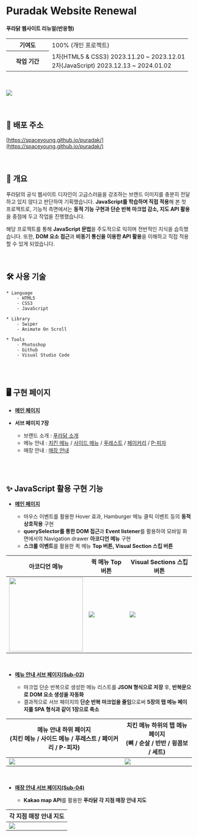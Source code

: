 # Puradak Website Renewal
#### 푸라닭 웹사이트 리뉴얼(반응형)
<table>
  <tr>
    <th width="100">기여도</th>
    <td>100% (개인 프로젝트)</td>
  </tr>
  <tr>
    <th>작업 기간</th>
    <td>1차(HTML5 & CSS3) 2023.11.20 ~ 2023.12.01<br>2차(JavaScript) 2023.12.13 ~ 2024.01.02</td>
  </tr>
</table>
<br>
<br>
<kbd><img src="https://github.com/spaceyoung/puradak/assets/154400292/ff826392-1e45-40bc-b0bf-343d120f7eaf" /></kbd>
<br>
<br>
<br>

## 🍗 배포 주소
[https://spaceyoung.github.io/puradak/](https://spaceyoung.github.io/puradak/)
<br>
<br>
<br>
## 🔎 개요
푸라닭의 공식 웹사이트 디자인이 고급스러움을 강조하는 브랜드 이미지를 충분히 전달하고 있지 않다고 판단하여 기획했습니다. **JavaScript를 학습하며 직접 적용**해 본 첫 프로젝트로, 기능적 측면에서는 **동적 기능 구현과 단순 반복 마크업 감소, 지도 API 활용**을 중점에 두고 작업을 진행했습니다.

해당 프로젝트를 통해 **JavaScript 문법**을 주도적으로 익히며 전반적인 지식을 습득했습니다. 또한, **DOM 요소 접근**과 **비동기 통신을 이용한 API 활용**을 이해하고 직접 적용할 수 있게 되었습니다.
<br>
<br>
<br>
## 🛠 사용 기술
```
* Language
    - HTML5
    - CSS3
    - JavaScript

* Library
    - Swiper
    - Animate On Scroll

* Tools
    - Photoshop
    - Github
    - Visual Studio Code
```
<br>
<br>

## 🖥 구현 페이지
- **[메인 페이지](https://spaceyoung.github.io/puradak/)**

- **서브 페이지 7장**
  - 브랜드 소개 : [푸라닭 소개](https://spaceyoung.github.io/puradak/sub/sub01-01.html)
  - 메뉴 안내 : [치킨 메뉴](https://spaceyoung.github.io/puradak/sub/sub02-01.html) / [사이드 메뉴](https://spaceyoung.github.io/puradak/sub/sub02-02.html) / [푸레스트](https://spaceyoung.github.io/puradak/sub/sub02-03.html) / [페이커리](https://spaceyoung.github.io/puradak/sub/sub02-04.html) / [P-피자](https://spaceyoung.github.io/puradak/sub/sub02-05.html)
  - 매장 안내 : [매장 안내](https://spaceyoung.github.io/puradak/sub/sub04-01.html)
<br>
<br>

## ✨ JavaScript 활용 구현 기능
- **[메인 페이지](https://spaceyoung.github.io/puradak/)**

  - 마우스 이벤트를 활용한 Hover 효과, Hamburger 메뉴 클릭 이벤트 등의 **동적 상호작용** 구현
  - **querySelector를 통한 DOM 접근**과 **Event listener**를 활용하여 모바일 화면에서의 Navigation drawer **아코디언 메뉴** 구현
  - **스크롤 이벤트**를 활용한 퀵 메뉴 **Top 버튼, Visual Section 스킵 버튼**

| 아코디언 메뉴 | 퀵 메뉴 Top 버튼 | Visual Sections 스킵 버튼 |
|---|---|---|
| <kbd><img src="https://github.com/spaceyoung/puradak/assets/154400292/d66ccdb5-2c99-4e03-8645-44be3346a8ed" width="200"/></kbd> | <kbd><img src="https://github.com/spaceyoung/puradak/assets/154400292/c1282201-0c6b-4816-b8fa-0834e7e05065" /></kbd> | <kbd><img src="https://github.com/spaceyoung/puradak/assets/154400292/003a99f1-6412-43dc-ad65-5baafca7a163" /></kbd> |
<br>

- **[메뉴 안내 서브 페이지(Sub-02)](https://spaceyoung.github.io/puradak/sub/sub02-01.html)**

  - 마크업 단순 반복으로 생성한 메뉴 리스트를 **JSON 형식으로 저장** 후, **반복문으로 DOM 요소 생성을 자동화**
  - 결과적으로 서브 페이지의 **단순 반복 마크업을 줄임**으로써 **5장의 탭 메뉴 페이지를 SPA 형식과 같이 1장으로 축소**

| 메뉴 안내 하위 페이지<br>(치킨 메뉴 / 사이드 메뉴 / 푸레스트 / 페이커리 / P-피자) | 치킨 메뉴 하위의 탭 메뉴 페이지<br>(뼈 / 순살 / 반반 / 윙콤보 / 세트) |
|---|---|
| <kbd><img src="https://github.com/spaceyoung/puradak/assets/154400292/66c0f337-efc0-4898-b5fd-6ef044f1f610" /></kbd> | <kbd><img src="https://github.com/spaceyoung/puradak/assets/154400292/9f9428d7-b1c3-4897-b28b-0c2d0d97f9f2" /></kbd> |
<br>

- **[매장 안내 서브 페이지(Sub-04)](https://spaceyoung.github.io/puradak/sub/sub04-01.html)**

  - **Kakao map API**를 활용한 **푸라닭 각 지점 매장 안내 지도**
 
| 각 지점 매장 안내 지도 |
|---|
| <kbd><img src="https://github.com/spaceyoung/puradak/assets/154400292/e1b0391c-531e-4ccd-a6cb-8268748ebe8d"/></kbd> |

